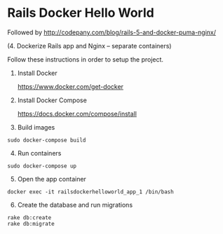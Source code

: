 # Rails Docker Hello World

Followed by http://codepany.com/blog/rails-5-and-docker-puma-nginx/ 

(4. Dockerize Rails app and Nginx – separate containers)

Follow these instructions in order to setup the project.

1. Install Docker

	https://www.docker.com/get-docker


2. Install Docker Compose

	https://docs.docker.com/compose/install


3. Build images
```
sudo docker-compose build
```

4. Run containers
```
sudo docker-compose up
```

5. Open the app container
```
docker exec -it railsdockerhelloworld_app_1 /bin/bash
```

6. Create the database and run migrations
```
rake db:create
rake db:migrate
```
